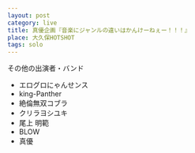 ```yaml
---
layout: post
category: live
title: 真優企画『音楽にジャンルの違いはかんけーねぇー！！！』
place: 大久保HOTSHOT
tags: solo
---
```


その他の出演者・バンド

* エログロにゃんせンス
* king-Panther
* 絶倫無双コブラ
* クリラヨシユキ
* 尾上 明範
* BLOW
* 真優